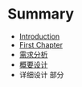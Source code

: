 # Summary

* [Introduction](README.md)
* [First Chapter](chapter1.md)
* [需求分析](xu_qiu_fen_xi.md)
* [概要设计](gai_yao_she_ji.md)
* 详细设计 部分

